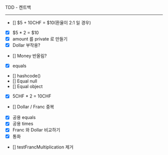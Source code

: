 TDD - 켄트백
***
- [] $5 + 10CHF = $10(환율이 2:1 일 경우)
- [x] $5 * 2 = $10
- [x] amount 를 private 로 만들기
- [x] Dollar 부작용?
- [] Money 반올림?
- [x] equals
- [] hashcode()
- [] Equal null
- [] Equal object
- [x] 5CHF * 2 = 10CHF
- [] Dollar / Franc 중복
- [x] 공용 equals
- [x] 공용 times
- [x] Franc 와 Dollar 비교하기
- [x] 통화
- [] testFrancMultiplication 제거